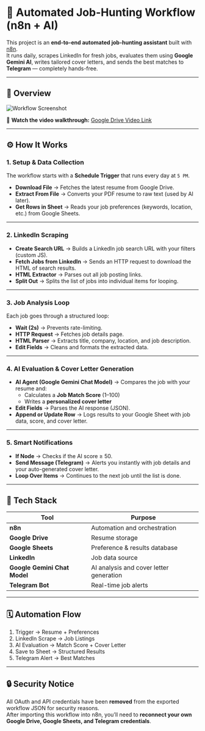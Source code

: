 # 🤖 Automated Job-Hunting Workflow (n8n + AI)

This project is an **end-to-end automated job-hunting assistant** built with [n8n](https://n8n.io).  
It runs daily, scrapes LinkedIn for fresh jobs, evaluates them using **Google Gemini AI**, writes tailored cover letters, and sends the best matches to **Telegram** — completely hands-free.

---

## 🧠 Overview

![Workflow Screenshot](<![Workflow](image.png)>)

🎥 **Watch the video walkthrough:** [Google Drive Video Link](https://drive.google.com/file/d/1cdOf60Nj9X1pxR84WCJPxm2G3J0LK2iT/view?usp=sharing)

---

## ⚙️ How It Works

### 1. Setup & Data Collection

The workflow starts with a **Schedule Trigger** that runs every day at `5 PM`.

- **Download File** → Fetches the latest resume from Google Drive.
- **Extract From File** → Converts your PDF resume to raw text (used by AI later).
- **Get Rows in Sheet** → Reads your job preferences (keywords, location, etc.) from Google Sheets.

---

### 2. LinkedIn Scraping

- **Create Search URL** → Builds a LinkedIn job search URL with your filters (custom JS).
- **Fetch Jobs from LinkedIn** → Sends an HTTP request to download the HTML of search results.
- **HTML Extractor** → Parses out all job posting links.
- **Split Out** → Splits the list of jobs into individual items for looping.

---

### 3. Job Analysis Loop

Each job goes through a structured loop:

- **Wait (2s)** → Prevents rate-limiting.
- **HTTP Request** → Fetches job details page.
- **HTML Parser** → Extracts title, company, location, and job description.
- **Edit Fields** → Cleans and formats the extracted data.

---

### 4. AI Evaluation & Cover Letter Generation

- **AI Agent (Google Gemini Chat Model)** → Compares the job with your resume and:
  - Calculates a **Job Match Score** (1–100)
  - Writes a **personalized cover letter**
- **Edit Fields** → Parses the AI response (JSON).
- **Append or Update Row** → Logs results to your Google Sheet with job data, score, and cover letter.

---

### 5. Smart Notifications

- **If Node** → Checks if the AI score ≥ 50.
- **Send Message (Telegram)** → Alerts you instantly with job details and your auto-generated cover letter.
- **Loop Over Items** → Continues to the next job until the list is done.

---

## 🧩 Tech Stack

| Tool                         | Purpose                                 |
| ---------------------------- | --------------------------------------- |
| **n8n**                      | Automation and orchestration            |
| **Google Drive**             | Resume storage                          |
| **Google Sheets**            | Preference & results database           |
| **LinkedIn**                 | Job data source                         |
| **Google Gemini Chat Model** | AI analysis and cover letter generation |
| **Telegram Bot**             | Real-time job alerts                    |

---

## 🗓️ Automation Flow

1. Trigger → Resume + Preferences
2. LinkedIn Scrape → Job Listings
3. AI Evaluation → Match Score + Cover Letter
4. Save to Sheet → Structured Results
5. Telegram Alert → Best Matches

---

## 🔒 Security Notice

All OAuth and API credentials have been **removed** from the exported workflow JSON for security reasons.  
After importing this workflow into n8n, you’ll need to **reconnect your own Google Drive, Google Sheets, and Telegram credentials**.
